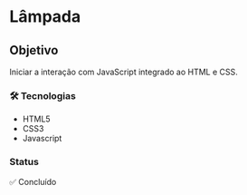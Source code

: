 # Lâmpada

## Objetivo
Iniciar a interação com JavaScript integrado ao HTML e CSS.

### 🛠 Tecnologias
- HTML5
- CSS3
- Javascript
### Status
✅ Concluído
